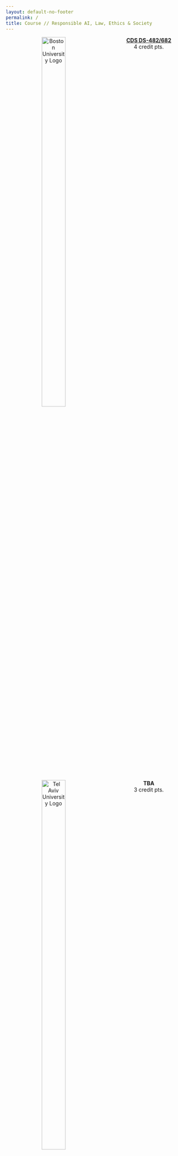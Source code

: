 ```yaml
---
layout: default-no-footer
permalink: /
title: Course // Responsible AI, Law, Ethics & Society
---
```



<style>
/* Two columns containers (use 25% for four, and 50% for two, etc) */
.column {
  float: left;
  width: 50%;
  //padding: 0px;
  text-align: center;
}

/* Clear floats after image containers */
.row::after {
  content: "";
  clear: both;
  display: table;
  padding: 5px;
}
  
.logo {
  width: 50%;
}
</style>

<div class="row">
  <div class="column">
    <img class="logo" src="/assets/img/Boston-University.svg" alt="Boston University Logo">
  </div>
  <div class="column">
  <a href="https://www.bu.edu/academics/cds/courses/cds-ds-482/"><strong>CDS DS-482/682</strong></a>
    <br />
    4 credit pts.
  </div>
</div>
  
<div class="row">
  <div class="column">
    <img class="logo" src="/assets/img/Tel-Aviv-University.png" alt="Tel Aviv University Logo">
  </div>
  <div class="column">
    <strong>TBA</strong>
    <br />
    3 credit pts.
  </div>
</div>

<div class="row">
  <div class="column">
    <img class="logo" src="/assets/img/Technion.png" alt="Technion">
  </div>
  <div class="column">
    <strong>094288</strong>
    <br />
    2.5 credit pts.
  </div>
</div>
  
<div class="row">
  <div class="column">
    <img class="logo" src="/assets/img/Bocconi-University.png" alt="Bocconi University" style="width: 60%">
  </div>
  <div class="column">
    <strong>TBA</strong>
    <br />
  </div>
</div>


# Course // Responsible AI, Law, Ethics & Society

### Spring '23
**Past.** [Spring '20](past/spring20) &#124; [Spring '21](past/spring21) &#124; [Spring '22](past/spring22)


<iframe width="560" height="315" src="https://www.youtube-nocookie.com/embed/DQ8wYGP_5so" title="YouTube video player" frameborder="0" allow="accelerometer; autoplay; clipboard-write; encrypted-media; gyroscope; picture-in-picture" allowfullscreen></iframe>


**Overview.** The deployment of Artificial Intelligence systems in multiple domains of society raises fundamental challenges and concerns, such as accountability, liability, fairness, transparency and privacy. The dynamic nature of AI systems requires a new set of skills informed by ethics, law, and policy to be applied throughout the life cycle of such systems: design, development and deployment. It also involves ongoing collaboration among data scientists, computer scientists, lawyers and ethicists. Tackling these challenges calls for an interdisciplinary approach: *deconstructing* these issues by discipline and *reconstructing* with an integrated mindset, principles and practices between data science, ethics and law. This course aims to do so by bringing together students with diverse disciplinary backgrounds into teams that work together on joint tasks in an intensive series of in-class sessions. These sessions will include lectures, discussions, and group work. 

This unique course also brings together students from four institutes: Boston University, Tel Aviv University, the Technion and Bocconi University with instructors and teaching assistants from each.

**Audience.** Multidisciplinary: LLB (Bachelor of Laws) & LLM (Master of Laws) students from Tel Aviv University, undergrad & grad Data Science / Engineering students from the Technion, undergrad & grad Data Science / Computer Science students from Boston University and LLM students from Bocconi University.


**Schedule**

<table class="tg">
<thead>
  <tr>
    <th class="tg-0pky">Class</th>
    <th class="tg-0pky">Date</th>
    <th class="tg-0pky">Topics</th>
    <th class="tg-0pky">Verticals</th>
  </tr>
</thead>
<tbody>
  <tr>
    <td class="tg-0pky">1</td>
    <td class="tg-0pky">March 21st<br />Tue<br /></td>
    <td class="tg-0pky">AI &amp; Us</td>
	<td class="tg-0pky">Social Welfare</td>
  </tr>
  <tr>
    <td class="tg-0pky">2</td>
    <td class="tg-0pky">March 23rd<br />Thu<br /></td>
	<td class="tg-0pky">Liability &amp; Robustness</td>
	<td class="tg-0pky">Autonomous Vehicles</td>
  </tr>
  <tr>
    <td class="tg-0pky">3</td>
    <td class="tg-0pky">March 28th<br />Tue</td>
    <td class="tg-0pky">Discrimination &amp; Fairness </td>
    <td class="tg-0pky">Labour Market</td>

  </tr>
  <tr>
    <td class="tg-0pky">4</td>
    <td class="tg-0pky">March 30th<br />Thu</td>
	<td class="tg-0pky">Discrimination &amp; Fairness - con't</td>
    <td class="tg-0pky">Healthcare</td>
  </tr>
  <tr>
    <td class="tg-0pky">5</td>
    <td class="tg-0pky">April 18th<br />Tue</td>
    <td class="tg-0pky">Privacy</td>
    <td class="tg-0pky">Transportation</td>
  </tr>
   <tr>
    <td class="tg-0pky">6</td>
    <td class="tg-0pky">April 20th<br />Thu</td>
	<td class="tg-0pky">Transparency & Explainability</td>
    <td class="tg-0pky">Finance</td>
  </tr>
  <tr>
    <td class="tg-0pky">7</td>
    <td class="tg-0pky">May 2nd<br />Tue</td>
    <td class="tg-0pky">Integration: Content Moderation </td>
    <td class="tg-0pky">Social Media Platforms</td>
  </tr>
  <tr>
    <td class="tg-0pky">8</td>
    <td class="tg-0pky">May 9th<br />Tue</td>    
    <td class="tg-0pky" colspan="2">Project Presentations and Course Summary</td>
  </tr>
</tbody>
</table>

 
**Class Hours.**
The course comprises eight meetings of four clock hours, in a workshop format. The topics explore some of the core issues in the landscape of Responsible AI, law, ethics and society. 

March 21st - May 9th 2023 | Tuesday, Thursday    
9 am - 1 pm (Eastern Time Zone)  
3 pm - 7 pm (Central European Time Zone)  
4 pm - 8 pm (Israel Time Zone)  



<img class="icon" src="/assets/img/bu-icon.png" alt="Boston University" style="width:50px;"> **For Boston University Students Only.**

This course is available for undergraduate students and graduate students (Master, Ph.D.) in Data Science and Computer Science.

A permission is required to register to this corse, please fill out [**this application form**](https://forms.gle/S8QsWmhanxXapFmu5). Contact [Shlomi Hod](https://shlomi.hod.xyz/) `shlomi <AT> bu <DOT> edu` or book a session during [office hour](https://calendly.com/shlomi-hod/office-hour) if you have any questions.

In this semester, another course - similar, yet different- will also be taught at BU: CDS DS 457/657 Law for Algorithms (“LfA”). [This guide](https://docs.google.com/document/d/1HRXftnxfAbkDM5ql-R03cgCQSekla0mPOCKUow7ddzA/edit) will help to decide which course to take.

1. All course meetings, except the last one (May 9th), are **online** via Zoom.
2. For the last class, **Tuesday, May 9th, 9 am - 1 pm**, we will meet **in-person** at **CDS 1646**.
2. In addition, we will have a **mandatory _in-person_ pre-course meeting** at the beginning of the semester, **Tuesday, January 24th, 9:30 am - 10:45 am** at room **CDS 1635**.
3. Due to the different dates of daylight saving timezone change the US and Israel, the **<u>first (March 21st)</u>** and the **<u>second (March 23rd)</u>** meetings will take place one hour later **<u>10 am - 2 pm EST</u>**.



**Staff.**

<div style="text-align: center;"><em>Instructors</em></div>

<a href="https://agp.iem.technion.ac.il/avigal/">Prof. Avigdor Gal</a>  
Faculty of Industrial Engineering &amp; Management  
Technion
<br/><br/>
<a href="https://en-law.tau.ac.il/profile/elkiniva">Prof. Niva Elkin-Koren</a>  
Faculty of Law  
Tel Aviv University
<br/><br/>
<a href="https://didattica.unibocconi.eu/docenti/cv.php?rif=50237">Prof. Maria Lillà Montagnani</a>  
Department of Law  
Bocconi University
<br/><br/>
<a href="https://uottawa.academia.edu/KarniChagalFeferkorn">Dr. Karni Chagal-Feferkorn</a>  
Assistant Professor  
Department of Law  
Academic Center Ramat-Gan
<br/><br/>
<a href="https://shlomi.hod.xyz/">Shlomi Hod</a>  
Computer Science PhD student  
Boston University

<div style="text-align: center;"><em>Teaching fellows</em></div>

<a href="https://www.linkedin.com/in/hofit-wasserman-rozen-843997b9/">Adv. Hofit Wasserman Rozen</a>  
Business Manager at Microsoft R&D Israel  
Law PhD candidate  
Tel Aviv University
<br/><br/>
<a href="https://www.linkedin.com/in/shir-lissak-012174166/">Shir Lissak</a>  
Data Science PhD student  
Technion
<br/><br/>
<a href="https://www.linkedin.com/in/sivan-shachar-1389801ba/">Adv. Sivan Shachar, LLM</a>  
Teaching fellow  
Tel Aviv University
<br/><br/>
Marie-Claire Najjar, LLM  
Teaching fellow  
Bocconi University
<br/><br/>
<a href="https://cs-people.bu.edu/megchen/">Megan Chen</a>  
Computer Science PhD student  
Boston University
<br/><br/>


**Learning Objectives.** 

1. **Multidisciplinary Dialogue**  
By the end of the course, the students will be able to communicate with professionals from other disciplines, identify gaps in the meaning of terms and perspectives, and develop a shared language.
   
1. **Responsible AI Literacy**  
By the end of the course, the students will …
   1. be aware of the impact of AI on individuals, groups, society and humanity, and proactively spot ethical issues and scan for unintended consequences and potential harms.
   1. possess introductory knowledge and skills to oversight and audit AI systems through their life cycle (design, development and deployment).
   1. be able to find and use resources to achieve all of the above.
1. **Professional Responsibility**  
By the end of the course, the students will take the first steps in shaping their responsibility as professionals, and be motivated to act upon it.

**Format.** The teaching is based on the [*signature pedagogy*](https://wiki.ubc.ca/Signature_Pedagogies) of each discipline; [*case-studies*](https://casestudies.law.harvard.edu/the-case-study-teaching-method/) for Law and *iterated and interactive research of data* (e.g., with Jupyter Notebook) for Data Science. These two pedagogies are being used in every class, accessible to all of the students, and integrated together.

**Teams.** Every class is built around one central task that requires the integration of law and data science perspectives with ethical considerations. The tasks are performed in teams which will be formed before the start of the course. Teams are assigned by the course staff and are fixed for the duration of the course. Teams are designed to consist of mixed backgrounds and disciplines.

**Participation.** Multidisciplinary teamwork is an indispensable component in this course, so the active participation of all students is necessary for successful learning. Therefore, a student might miss at most one class, but only for a justified reason after confirming with the instructor of their respective institution at least 3 days in advance. 

**Pre-Class Assignments.** There are few assignments to be done and submitted before some of the classes. The students will use the outcomes of these assignments in the class. The submissions are mandatory but not graded. 

**In-Class Assignments.** In every class, all teams are required to submit a half-pager memo and a deck of a few slides at the end of each class. Each team will present twice during the course.

**Final Project.** The teams will conduct an algorithmic audit of an AI system within a concrete context. The audit requires the integration of technological, legal and ethical perspectives on novel case-sutdies, values and sectors that are not covered in the course.

**Evaluation.** The assignments and the final project will be evaluated in terms of how well they reflect learning from readings and in-class discussion, with particular attention the integration of technical, legal, and ethical perspectives.

**Grading Breakdown.**  
Team final project: 40%  
Team in-class assignments (6% x 6 classes): 36%  
Team presentations during class (7% × 2 classes): 14%  
Individual pre-class assignments (1% × 5 assignments): 5%  
Individual participation: 5%  
